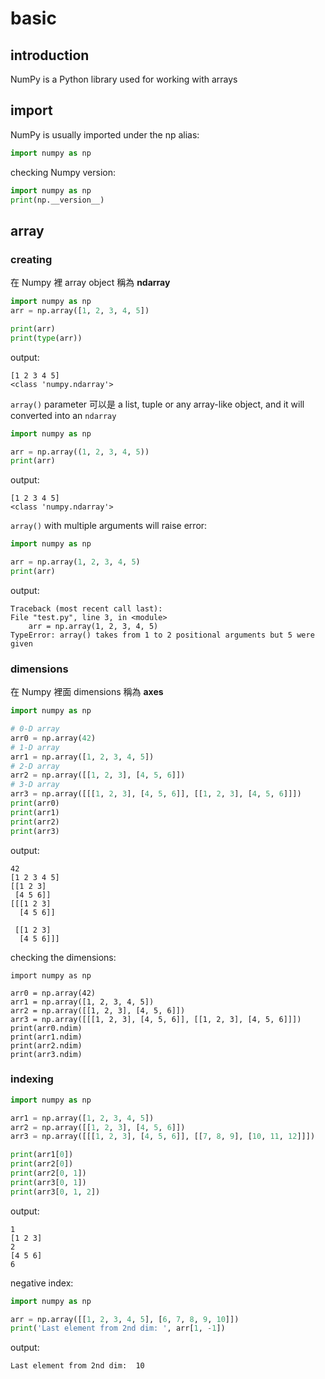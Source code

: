 # basic

## introduction

NumPy is a Python library used for working with arrays

## import

NumPy is usually imported under the np alias:

```python
import numpy as np
```

checking Numpy version:

```python
import numpy as np
print(np.__version__)
```

## array

### creating 

在 Numpy 裡 array object 稱為 **ndarray**

```python
import numpy as np
arr = np.array([1, 2, 3, 4, 5])

print(arr)
print(type(arr))
```

output:

```
[1 2 3 4 5]
<class 'numpy.ndarray'>
```

```array()``` parameter 可以是 a list, tuple or any array-like object, and it will converted into an ```ndarray```

```python
import numpy as np

arr = np.array((1, 2, 3, 4, 5))
print(arr)
```

output:

```
[1 2 3 4 5]
<class 'numpy.ndarray'>
```

```array()``` with multiple arguments will raise error:

```python
import numpy as np

arr = np.array(1, 2, 3, 4, 5)
print(arr)
```

output:

```
Traceback (most recent call last):
File "test.py", line 3, in <module>
    arr = np.array(1, 2, 3, 4, 5)
TypeError: array() takes from 1 to 2 positional arguments but 5 were given
```

### dimensions 

在 Numpy 裡面 dimensions 稱為 **axes**

```python
import numpy as np

# 0-D array
arr0 = np.array(42)
# 1-D array
arr1 = np.array([1, 2, 3, 4, 5])
# 2-D array
arr2 = np.array([[1, 2, 3], [4, 5, 6]])
# 3-D array
arr3 = np.array([[[1, 2, 3], [4, 5, 6]], [[1, 2, 3], [4, 5, 6]]])
print(arr0)
print(arr1)
print(arr2)
print(arr3)
```

output:

```
42
[1 2 3 4 5]
[[1 2 3]
 [4 5 6]]
[[[1 2 3]
  [4 5 6]]

 [[1 2 3]
  [4 5 6]]]
```

checking the dimensions:

```
import numpy as np

arr0 = np.array(42)
arr1 = np.array([1, 2, 3, 4, 5])
arr2 = np.array([[1, 2, 3], [4, 5, 6]])
arr3 = np.array([[[1, 2, 3], [4, 5, 6]], [[1, 2, 3], [4, 5, 6]]])
print(arr0.ndim)
print(arr1.ndim)
print(arr2.ndim)
print(arr3.ndim)
```

### indexing

```python
import numpy as np

arr1 = np.array([1, 2, 3, 4, 5])
arr2 = np.array([[1, 2, 3], [4, 5, 6]])
arr3 = np.array([[[1, 2, 3], [4, 5, 6]], [[7, 8, 9], [10, 11, 12]]])

print(arr1[0])
print(arr2[0])
print(arr2[0, 1])
print(arr3[0, 1])
print(arr3[0, 1, 2])
```

output:

```
1
[1 2 3]
2
[4 5 6]
6
```

negative index:

```python
import numpy as np

arr = np.array([[1, 2, 3, 4, 5], [6, 7, 8, 9, 10]])
print('Last element from 2nd dim: ', arr[1, -1])
```

output:

```
Last element from 2nd dim:  10
```